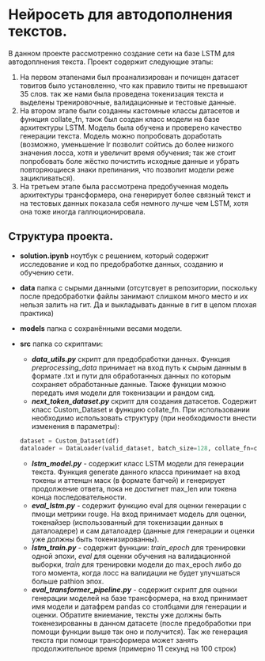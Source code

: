 # Нейросеть для автодополнения текстов.

В данном проекте рассмотренно создание сети на базе LSTM для автодоплнения текста. Проект содержит следующие этапы:

1. На первом этапенами был проанализирован и почищен датасет товитов было установленно, что как правило твиты не превышают 35 слов. так же нами была проведена токенизация текста и выделены тренировочные, валидационные и тестовые данные.
2. На втором этапе были созданны кастомные классы датасетов и функция collate_fn, такж был создан класс модели на базе архитектуры LSTM. Модель была обучена и проверено качество генерации текста. Модель можно попробовать доработать (возможно, уменьшение lr позволит сойтись до более низкого значения лосса, хотя и увеличит время обучения; так же стоит попробовать боле жёстко почистить исходные данные и убрать повторяющиеся знаки препинания, что позволит модели реже зацикливаться).
3. На третьем этапе была рассмотрена предобученная модель архитектуры трансформера, она генерирует более связный текст и на тестовых данных показала себя немного лучше чем LSTM, хотя она тоже иногда галлюционировала. 

## Структура проекта.
- **solution.ipynb** ноутбук с решением, который содержит исследование и код по предобработке данных, созданию и обучению сети.
- **data** папка с сырыми данными (отсутсвует в репозитории, поскольку после предобработки файлы занимают слишком много место и их нельзя залить на гит. Да и выкладывать данные в гит в целом плохая практика)
- **models** папка с сохранёнными весами модели.
- **src** папка со скриптами:
    - ***data_utils.py*** скрипт для предобработки данных. Функция *preprocessing_data* принимает на вход путь к сырым данным в формате .txt и пути для обработанных данных по которым сохраняет обработанные данные. Также функции можно передать имя модели для токенизации и рандом сид.
    - ***next_token_dataset.py*** скрипт для создания датасетов. Содержит класс Custom_Dataset и функцию collate_fn. При использовании необходимо использовать структуру (при необходимости внести изменения в параметры):

    ```python
    dataset = Custom_Dataset(df)
    dataloader = DataLoader(valid_dataset, batch_size=128, collate_fn=collate_fn, shuffle=False)
    ```

    - ***lstm_model.py*** - содержит класс LSTM модели для генерации текста. Функция generate данного класса принимает на вход токены и аттеншн маск (в формате батчей) и генерирует продолжение ответа, пока не достигнет max_len или токена конца последовательности.
    - ***eval_lstm.py*** - содержит функцию eval для оценки генерации с пмощи метрики rouge. На вход принимает модель для оценки, токенайзер (использованный для токенизации данных в даталоадере) и сам даталоадер (данные для генерации и оценки уже должны быть токенизированны).
    - ***lstm_train.py*** - содержит функции: *train_epoch* для тренировки одной эпохи, *eval* для оценки обучения на валидационной выборки, *train* для тренировки модели до max_epoch либо до того момента, когда лосс на валидации не будет улучшаться больше pathion эпох.
    - ***eval_transformer_pipeline.py*** - содержит скрипт для оценки генерации моделей на базе трансформера, на вход принимает имя модели и датафрем pandas со столбцами для генерации и оценки. Обратите вниемание, тексты уже должны быть токенезированны в данном датасете (после предобработки при помощи функции выше так оно и получится). Так же генерация текста при помощи трансформера может занять продолжительное время (примерно 11 секунд на 100 строк)
